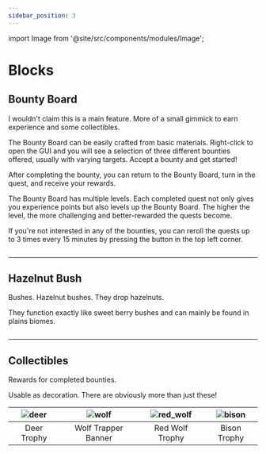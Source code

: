 ```yaml
---
sidebar_position: 3
---
```


import Image from '@site/src/components/modules/Image';

# Blocks

## Bounty Board
I wouldn't claim this is a main feature. More of a small gimmick to earn experience and some collectibles.

The Bounty Board can be easily crafted from basic materials. Right-click to open the GUI and you will see a selection of three different bounties offered, usually with varying targets. Accept a bounty and get started!

After completing the bounty, you can return to the Bounty Board, turn in the quest, and receive your rewards.

The Bounty Board has multiple levels. Each completed quest not only gives you experience points but also levels up the Bounty Board. The higher the level, the more challenging and better-rewarded the quests become.

If you're not interested in any of the bounties, you can reroll the quests up to 3 times every 15 minutes by pressing the button in the top left corner.

<Image modId="wildernature" imageId="bounty_board.png" align="center" />

***

## Hazelnut Bush
Bushes. Hazelnut bushes. They drop hazelnuts.

They function exactly like sweet berry bushes and can mainly be found in plains biomes.

<Image modId="wildernature" imageId="hazelnut_bush.png" align="center" />

***

## Collectibles
Rewards for completed bounties.

Usable as decoration. There are obviously more than just these!

| ![deer](https://github.com/satisfyu/WilderNature/blob/main/wiki/block/deer_trophy.png?raw=true) | ![wolf](https://github.com/satisfyu/WilderNature/blob/main/wiki/block/wolf_trapper_banner.png?raw=true) | ![red_wolf](https://github.com/satisfyu/WilderNature/blob/main/wiki/block/red_wolf_trophy.png?raw=true) | ![bison](https://github.com/satisfyu/WilderNature/blob/main/wiki/block/bison_trophy.png?raw=true) |
|:---:|:---:|:---:|:---:|
| Deer Trophy | Wolf Trapper Banner | Red Wolf Trophy | Bison Trophy |

